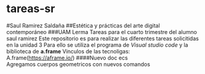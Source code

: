 # tareas-sr
#Saul Ramirez Saldaña
##Estética y prácticas del arte digital contemporáneo
###UAM Lerma
Tareas para el cuarto trimestre del alumno saul ramirez
Este repositorio es para realizar las diferentes tareas solicitidas en la unidad 3
Para ello se utiliza el programa de *Visual studio code* y la biblioteca de **a.frame**
Vinculos de las tecnoligas:  
A.frame(https://aframe.io/)
####Nuevo doc ecs  
Agregamos cuerpos geometricos con nuevos comandos 


